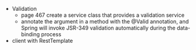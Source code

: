 - Validation
  - page 467 create a service class that provides a validation service
  - annotate the argument in a method with the @Valid annotation, and Spring will invoke JSR-349 validation automatically during the data-binding process
- client with RestTemplate
